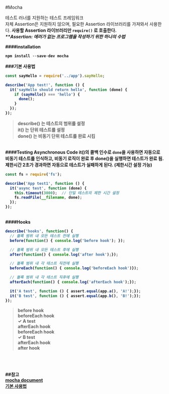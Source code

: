 #Mocha

테스트 러너를 지원하는 테스트 프레임워크<br>
자체 Assertion은 지원하지 않으며, 필요한 Assertion 라이브러리를 가져와서 사용한다.<b>
사용할 Assertion 라이브러리만 `require()` 로 호출한다.<br>
_**Assertion: 에러가 없는 프로그램을 작성하기 위한 하나의 수법_

####installation
```javascript
npm install --save-dev mocha
```
###기본 사용법
```javascript
const sayHello = require('../app').sayHello;

describe('App test!', function () {
  it('sayHello should return hello', function (done) {
    if (sayHello() === 'hello') {
      done();
    }
  });
});
```
> describe() 는 테스트의 범위를 설정<br>
it() 는 단위 테스트를 설정<br>
done() 는 비동기 단위 테스트를 완료 시킴

\
[]()
####Testing Asynchronous Code
it()의 콜백 인수로 `done`을 사용하면 자동으로 비동기 테스트를 인식하고, 비동기 로직이 완료 후 done()을 실행하면 테스트가 완료 됨. 제한시간 2초가 경과하면 자동으로 테스트가 실패하게 된다. (제한시간 설정 가능)
```javascript
const fs = require('fs');

describe('App test1', function () {
  it('async test', function (done) {
    this.timeout(3000);  // 단일 테스트의 제한 시간 설정
    fs.readFile(__filename, done);
  });
});
```
\
[]()
####Hooks
```javascript
describe('hooks', function() {
  // 블록 범위 내 모든 테스트 전에 실행
  before(function() { console.log('before hook'); });

  // 블록 범위 내 모든 테스트 후에 실행
  after(function() { console.log('after hook');});

  // 블록 범위 내 각 테스트 직전에 실행
  beforeEach(function() { console.log('beforeEach hook')});

  // 블록 범위 내 각 테스트 직후에 실행
  afterEach(function() { console.log('afterEach hook');});

  it('A test', function () { assert.equal(app.a(), 'A!');});
  it('B test', function () { assert.equal(app.b(), 'B!');});
});

```
> before hook<br>
  beforeEach hook<br>
      ✓ A test<br>
  afterEach hook<br>
  beforeEach hook<br>
      ✓ B test<br>
  afterEach hook<br>
  after hook

\
\
\
[]()
##참고 <br>
[mocha document](https://mochajs.org/)<br>
[기본 사용법](https://heropy.blog/2018/03/16/mocha/)<br>


